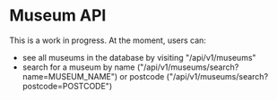 # Museum API

This is a work in progress.
At the moment, users can:
- see all museums in the database by visiting "/api/v1/museums"
- search for a museum by name ("/api/v1/museums/search?name=MUSEUM_NAME") or postcode ("/api/v1/museums/search?postcode=POSTCODE")
